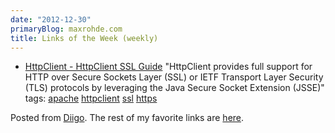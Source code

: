 ```yaml
---
date: "2012-12-30"
primaryBlog: maxrohde.com
title: Links of the Week (weekly)
---
```


- [HttpClient - HttpClient SSL Guide](http://hc.apache.org/httpclient-3.x/sslguide.html)
  "HttpClient provides full support for HTTP over Secure Sockets Layer (SSL) or IETF Transport Layer Security (TLS) protocols by leveraging the Java Secure Socket Extension (JSSE)"
  tags: [apache](http://www.diigo.com/user/max_rohde/apache) [httpclient](http://www.diigo.com/user/max_rohde/httpclient) [ssl](http://www.diigo.com/user/max_rohde/ssl) [https](http://www.diigo.com/user/max_rohde/https)

Posted from [Diigo](http://www.diigo.com). The rest of my favorite links are [here](http://www.diigo.com/user/max_rohde).
